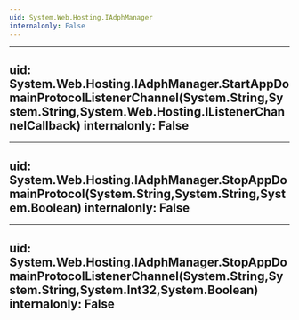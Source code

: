 ```yaml
---
uid: System.Web.Hosting.IAdphManager
internalonly: False
---
```


---
uid: System.Web.Hosting.IAdphManager.StartAppDomainProtocolListenerChannel(System.String,System.String,System.Web.Hosting.IListenerChannelCallback)
internalonly: False
---

---
uid: System.Web.Hosting.IAdphManager.StopAppDomainProtocol(System.String,System.String,System.Boolean)
internalonly: False
---

---
uid: System.Web.Hosting.IAdphManager.StopAppDomainProtocolListenerChannel(System.String,System.String,System.Int32,System.Boolean)
internalonly: False
---
